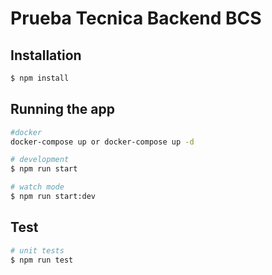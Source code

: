 # Prueba Tecnica Backend BCS
## Installation

```bash
$ npm install
```

## Running the app

```bash
#docker
docker-compose up or docker-compose up -d

# development
$ npm run start

# watch mode
$ npm run start:dev

```

## Test

```bash
# unit tests
$ npm run test
```
